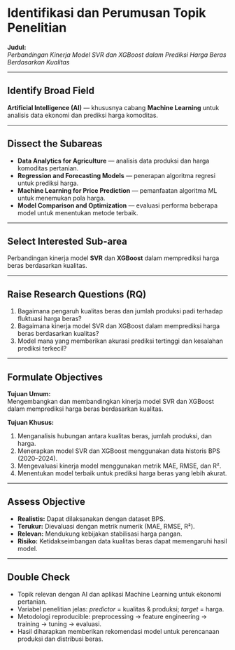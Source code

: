 # Identifikasi dan Perumusan Topik Penelitian

**Judul:**  
*Perbandingan Kinerja Model SVR dan XGBoost dalam Prediksi Harga Beras Berdasarkan Kualitas*

---


## Identify Broad Field
**Artificial Intelligence (AI)** — khususnya cabang **Machine Learning** untuk analisis data ekonomi dan prediksi harga komoditas.

---

## Dissect the Subareas
- **Data Analytics for Agriculture** — analisis data produksi dan harga komoditas pertanian.  
- **Regression and Forecasting Models** — penerapan algoritma regresi untuk prediksi harga.  
- **Machine Learning for Price Prediction** — pemanfaatan algoritma ML untuk menemukan pola harga.  
- **Model Comparison and Optimization** — evaluasi performa beberapa model untuk menentukan metode terbaik.

---

## Select Interested Sub-area
Perbandingan kinerja model **SVR** dan **XGBoost** dalam memprediksi harga beras berdasarkan kualitas.

---

## Raise Research Questions (RQ)
1. Bagaimana pengaruh kualitas beras dan jumlah produksi padi terhadap fluktuasi harga beras?  
2. Bagaimana kinerja model SVR dan XGBoost dalam memprediksi harga beras berdasarkan kualitas?  
3. Model mana yang memberikan akurasi prediksi tertinggi dan kesalahan prediksi terkecil?

---

## Formulate Objectives

**Tujuan Umum:**  
Mengembangkan dan membandingkan kinerja model SVR dan XGBoost dalam memprediksi harga beras berdasarkan kualitas.

**Tujuan Khusus:**  
1. Menganalisis hubungan antara kualitas beras, jumlah produksi, dan harga.  
2. Menerapkan model SVR dan XGBoost menggunakan data historis BPS (2020–2024).  
3. Mengevaluasi kinerja model menggunakan metrik MAE, RMSE, dan R².  
4. Menentukan model terbaik untuk prediksi harga beras yang lebih akurat.

---

## Assess Objective
- **Realistis:** Dapat dilaksanakan dengan dataset BPS.  
- **Terukur:** Dievaluasi dengan metrik numerik (MAE, RMSE, R²).  
- **Relevan:** Mendukung kebijakan stabilisasi harga pangan.  
- **Risiko:** Ketidakseimbangan data kualitas beras dapat memengaruhi hasil model.

---

## Double Check
- Topik relevan dengan AI dan aplikasi Machine Learning untuk ekonomi pertanian.  
- Variabel penelitian jelas: *predictor* = kualitas & produksi; *target* = harga.  
- Metodologi reproducible: preprocessing → feature engineering → training → tuning → evaluasi.  
- Hasil diharapkan memberikan rekomendasi model untuk perencanaan produksi dan distribusi beras.

